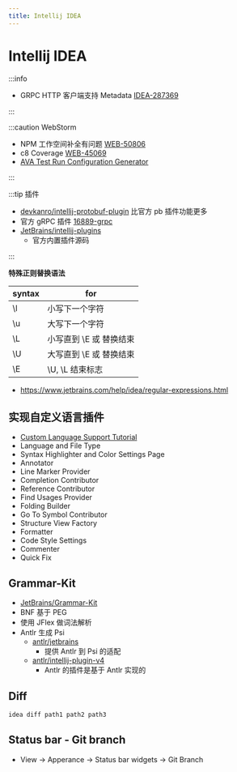 ```yaml
---
title: Intellij IDEA
---
```


# Intellij IDEA

:::info

- GRPC HTTP 客户端支持 Metadata [IDEA-287369](https://youtrack.jetbrains.com/issue/IDEA-287369)

:::

:::caution WebStorm

- NPM 工作空间补全有问题 [WEB-50806](https://youtrack.jetbrains.com/issue/WEB-50806)
- c8 Coverage [WEB-45069](https://youtrack.jetbrains.com/issue/WEB-45069)
- [AVA Test Run Configuration Generator](https://plugins.jetbrains.com/plugin/13835-ava-test-run-configuration-generator)

:::

:::tip 插件

- [devkanro/intellij-protobuf-plugin](https://github.com/devkanro/intellij-protobuf-plugin)
  比官方 pb 插件功能更多
- 官方 gRPC 插件 [16889-grpc](https://plugins.jetbrains.com/plugin/16889-grpc)
- [JetBrains/intellij-plugins](https://github.com/JetBrains/intellij-plugins)
  - 官方内置插件源码

:::

**特殊正则替换语法**

| syntax | for                     |
| ------ | ----------------------- |
| \l     | 小写下一个字符          |
| \u     | 大写下一个字符          |
| \L     | 小写直到 \E 或 替换结束 |
| \U     | 大写直到 \E 或 替换结束 |
| \E     | \U, \L 结束标志         |

- https://www.jetbrains.com/help/idea/regular-expressions.html

## 实现自定义语言插件

- [Custom Language Support Tutorial](http://www.jetbrains.org/intellij/sdk/docs/tutorials/custom_language_support_tutorial.html)
- Language and File Type
- Syntax Highlighter and Color Settings Page
- Annotator
- Line Marker Provider
- Completion Contributor
- Reference Contributor
- Find Usages Provider
- Folding Builder
- Go To Symbol Contributor
- Structure View Factory
- Formatter
- Code Style Settings
- Commenter
- Quick Fix

## Grammar-Kit

- [JetBrains/Grammar-Kit](https://github.com/JetBrains/Grammar-Kit)
- BNF 基于 PEG
- 使用 JFlex 做词法解析
- Antlr 生成 Psi
  - [antlr/jetbrains](https://github.com/antlr/jetbrains)
    - 提供 Antlr 到 Psi 的适配
  - [antlr/intellij-plugin-v4](https://github.com/antlr/intellij-plugin-v4)
    - Antlr 的插件是基于 Antlr 实现的

## Diff

```bash
idea diff path1 path2 path3
```

## Status bar - Git branch

- View -> Apperance -> Status bar widgets -> Git Branch
